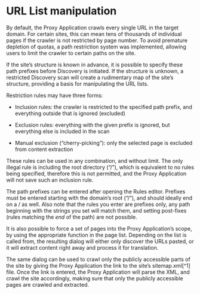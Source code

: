 # URL List manipulation

By default, the Proxy Application crawls every single URL in the target domain. For certain sites, this can mean tens of thousands of individual pages if the crawler is not restricted by page number. To avoid premature depletion of quotas, a path restriction system was implemented, allowing users to limit the crawler to certain paths on the site.

If the site’s structure is known in advance, it is possible to specify these path prefixes before Discovery is initiated. If the structure is unknown, a restricted Discovery scan will create a rudimentary map of the site’s structure, providing a basis for manipulating the URL lists.

Restriction rules may have three forms:

-   Inclusion rules: the crawler is restricted to the specified path prefix, and everything outside that is ignored (excluded)

-   Exclusion rules: everything with the given prefix is ignored, but everything else is included in the scan

-   Manual exclusion (“cherry-picking”): only the selected page is excluded from content extraction

These rules can be used in any combination, and without limit. The only illegal rule is including the root directory (“/”), which is equivalent to no rules being specified, therefore this is not permitted, and the Proxy Application will not save such an inclusion rule.

The path prefixes can be entered after opening the Rules editor. Prefixes must be entered starting with the domain’s root (“/”), and should ideally end on a / as well. Also note that the rules you enter are prefixes only, any path beginning with the strings you set will match them, and setting post-fixes (rules matching the *end* of the path) are not possible.

It is also possible to force a set of pages into the Proxy Application’s scope, by using the appropriate function in the page list. Depending on the list is called from, the resulting dialog will either only discover the URLs pasted, or it will extract content right away and process it for translation.

The same dialog can be used to crawl only the publicly accessible parts of the site by giving the Proxy Application the link to the site’s sitemap.xml[^1] file. Once the link is entered, the Proxy Application will parse the XML, and crawl the site accordingly, making sure that only the publicly accessible pages are crawled and extracted.
